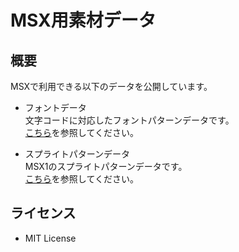 # MSX用素材データ

## 概要

MSXで利用できる以下のデータを公開しています。  

- フォントデータ  
    文字コードに対応したフォントパターンデータです。  
    [こちら](fonts/README.md)を参照してください。  

- スプライトパターンデータ  
    MSX1のスプライトパターンデータです。  
    [こちら](sprites/README.md)を参照してください。  

## ライセンス

- MIT License
